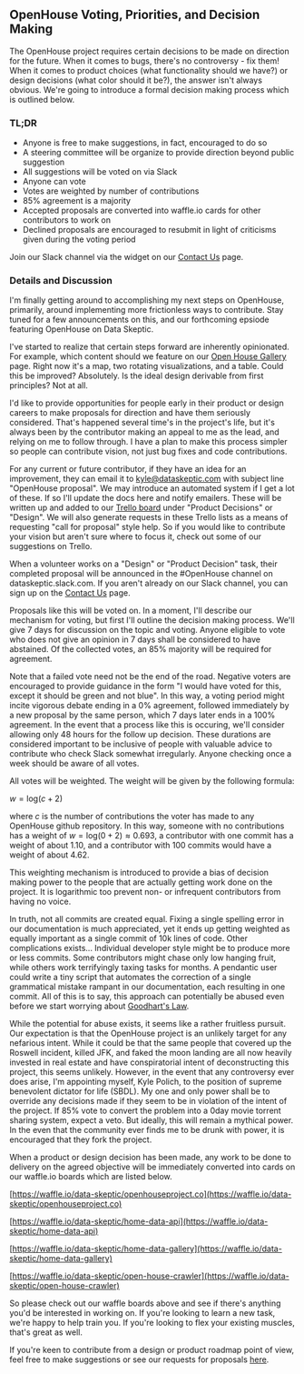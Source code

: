## OpenHouse Voting, Priorities, and Decision Making

The OpenHouse project requires certain decisions to be made on direction for the future.  When it comes to bugs, there's no controversy - fix them!  When it comes to product choices (what functionality should we have?) or design decisions (what color should it be?), the answer isn't always obvious.  We're going to introduce a formal decision making process which is outlined below.

### TL;DR

* Anyone is free to make suggestions, in fact, encouraged to do so
* A steering committee will be organize to provide direction beyond public suggestion
* All suggestions will be voted on via Slack
* Anyone can vote
* Votes are weighted by number of contributions
* 85% agreement is a majority
* Accepted proposals are converted into waffle.io cards for other contributors to work on
* Declined proposals are encouraged to resubmit in light of criticisms given during the voting period

Join our Slack channel via the widget on our [Contact Us](https://dataskeptic.com/contact-us) page.

### Details and Discussion

I'm finally getting around to accomplishing my next steps on OpenHouse, primarily, around implementing more frictionless ways to contribute.  Stay tuned for a few announcements on this, and our forthcoming epsiode featuring OpenHouse on Data Skeptic.

I've started to realize that certain steps forward are inherently opinionated.  For example, which content should we feature on our [Open House Gallery](http://gallery.openhouseproject.co/) page.  Right now it's a map, two rotating visualizations, and a table.  Could this be improved?  Absolutely.  Is the ideal design derivable from first principles?  Not at all.

I'd like to provide opportunities for people early in their product or design careers to make proposals for direction and have them seriously considered.  That's happened several time's in the project's life, but it's always been by the contributor making an appeal to me as the lead, and relying on me to follow through.  I have a plan to make this process simpler so people can contribute vision, not just bug fixes and code contributions.

For any current or future contributor, if they have an idea for an improvement, they can email it to kyle@dataskeptic.com with subject line "OpenHouse proposal".  We may introduce an automated system if I get a lot of these.  If so I'll update the docs here and notify emailers.  These will be written up and added to our [Trello board](https://trello.com/b/KsxRcumo/openhouse-roadmap-choices) under "Product Decisions" or "Design".  We will also generate requests in these Trello lists as a means of requesting "call for proposal" style help.  So if you would like to contribute your vision but aren't sure where to focus it, check out some of our suggestions on Trello.

When a volunteer works on a "Design" or "Product Decision" task, their completed proposal will be announced in the #OpenHouse channel on dataskeptic.slack.com.  If you aren't already on our Slack channel, you can sign up on the [Contact Us](https://dataskeptic.com/contact-us) page.

Proposals like this will be voted on.  In a moment, I'll describe our mechanism for voting, but first I'll outline the decision making process.  We'll give 7 days for discussion on the topic and voting.  Anyone eligible to vote who does not give an opinion in 7 days shall be considered to have abstained.  Of the collected votes, an 85% majority will be required for agreement.

Note that a failed vote need not be the end of the road.  Negative voters are encouraged to provide guidance in the form "I would have voted for this, except it should be green and not blue".  In this way, a voting period might incite vigorous debate ending in a 0% agreement, followed immediately by a new proposal by the same person, which 7 days later ends in a 100% agreement.  In the event that a process like this is occuring, we'll consider allowing only 48 hours for the follow up decision.  These durations are considered important to be inclusive of people with valuable advice to contribute who check Slack somewhat irregularly.  Anyone checking once a week should be aware of all votes.

All votes will be weighted.  The weight will be given by the following formula:

$w = \text{log}(c + 2)$

where $c$ is the number of contributions the voter has made to any OpenHouse github repository.  In this way, someone with no contributions has a weight of $w = \text{log}(0+2) \approx 0.693$, a contributor with one commit has a weight of about 1.10, and a contributor with 100 commits would have a weight of about 4.62.

This weighting mechanism is introduced to provide a bias of decision making power to the people that are actually getting work done on the project.  It is logarithmic too prevent non- or infrequent contributors from having no voice.

In truth, not all commits are created equal.  Fixing a single spelling error in our documentation is much appreciated, yet it ends up getting weighted as equally important as a single commit of 10k lines of code.  Other complications exists... Individual developer style might be to produce more or less commits.  Some contributors might chase only low hanging fruit, while others work terrifyingly taxing tasks for months.  A pendantic user could write a tiny script that automates the correction of a single grammatical mistake rampant in our documentation, each resulting in one commit.  All of this is to say, this approach can potentially be abused even before we start worrying about [Goodhart's Law](https://dataskeptic.com/blog/episodes/2016/goodharts-law).

While the potential for abuse exists, it seems like a rather fruitless pursuit.  Our expectation is that the OpenHouse project is an unlikely target for any nefarious intent.  While it could be that the same people that covered up the Roswell incident, killed JFK, and faked the moon landing are all now heavily invested in real estate and have conspiratorial intent of deconstructing this project, this seems unlikely.  However, in the event that any controversy ever does arise, I'm appointing myself, Kyle Polich, to the position of supreme benevolent dictator for life (SBDL).  My one and only power shall be to override any decisions made if they seem to be in violation of the intent of the project.  If 85% vote to convert the problem into a 0day movie torrent sharing system, expect a veto.  But ideally, this will remain a mythical power.  In the even that the community ever finds me to be drunk with power, it is encouraged that they fork the project.

When a product or design decision has been made, any work to be done to delivery on the agreed objective will be immediately converted into cards on our waffle.io boards which are listed below.

[https://waffle.io/data-skeptic/openhouseproject.co](https://waffle.io/data-skeptic/openhouseproject.co)

[https://waffle.io/data-skeptic/home-data-api](https://waffle.io/data-skeptic/home-data-api)

[https://waffle.io/data-skeptic/home-data-gallery](https://waffle.io/data-skeptic/home-data-gallery)

[https://waffle.io/data-skeptic/open-house-crawler](https://waffle.io/data-skeptic/open-house-crawler)

So please check out our waffle boards above and see if there's anything you'd be interested in working on.  If you're looking to learn a new task, we're happy to help train you.  If you're looking to flex your existing muscles, that's great as well.

If you're keen to contribute from a design or product roadmap point of view, feel free to make suggestions or see our requests for proposals [here](https://trello.com/b/KsxRcumo/openhouse-roadmap-choices).
